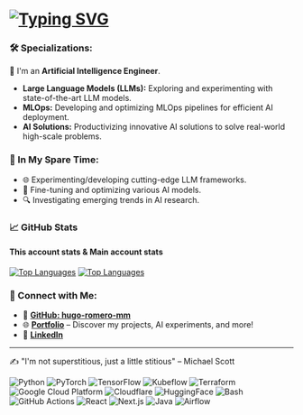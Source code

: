 # [![Typing SVG](https://readme-typing-svg.herokuapp.com?font=Roboto&weight=700&size=26&pause=1000&color=000000&background=FFFFFF&center=true&repeat=false&width=435&lines=%F0%9F%91%8B+Hi+there;I'm+Hugo+Romero)](https://git.io/typing-svg)

### 🛠️ Specializations:
🤖 I'm an **Artificial Intelligence Engineer**.
- **Large Language Models (LLMs):** Exploring and experimenting with state-of-the-art LLM models.
- **MLOps:** Developing and optimizing MLOps pipelines for efficient AI deployment.
- **AI Solutions:** Productivizing innovative AI solutions to solve real-world high-scale problems.

### 🌱 In My Spare Time:
- 🌐 Experimenting/developing cutting-edge LLM frameworks.
- 🎯 Fine-tuning and optimizing various AI models.
- 🔍 Investigating emerging trends in AI research.

### 📈 GitHub Stats

#### **This account stats & Main account stats**
[![Top Languages](https://github-readme-stats.vercel.app/api/top-langs/?username=hugoromerorico&layout=compact&theme=radical)](https://github.com/hugoromerorico)
[![Top Languages](https://github-readme-stats.vercel.app/api/top-langs/?username=hugo-romero-mm&layout=compact&theme=radical)](https://github.com/hugo-romero-mm)

### 🔗 Connect with Me:
- 🐙 **[GitHub: hugo-romero-mm](https://github.com/hugo-romero-mm)**
- 🌐 **[Portfolio](https://hugoromerorico.github.io/)** – Discover my projects, AI experiments, and more!
- 🔗 **[LinkedIn](https://www.linkedin.com/in/hugo-romero-rico/)**

---

✍️ "I'm not superstitious, just a little stitious" – Michael Scott

![Python](https://img.shields.io/badge/Python-3776AB?style=flat&logo=python&logoColor=white)
![PyTorch](https://img.shields.io/badge/PyTorch-EE4C2C?style=flat&logo=pytorch&logoColor=white)
![TensorFlow](https://img.shields.io/badge/TensorFlow-FF6F00?style=flat&logo=tensorflow&logoColor=white)
![Kubeflow](https://img.shields.io/badge/Kubeflow-326CE5?style=flat&logo=kubeflow&logoColor=white)
![Terraform](https://img.shields.io/badge/Terraform-623CE4?style=flat&logo=terraform&logoColor=white)
![Google Cloud Platform](https://img.shields.io/badge/Google%20Cloud%20Platform-4285F4?style=flat&logo=google-cloud&logoColor=white)
![Cloudflare](https://img.shields.io/badge/Cloudflare-F38020?style=flat&logo=cloudflare&logoColor=white)
![HuggingFace](https://img.shields.io/badge/HuggingFace-F6681C?style=flat&logo=huggingface&logoColor=white)
![Bash](https://img.shields.io/badge/Bash-4EAA25?style=flat&logo=gnu-bash&logoColor=white)
![GitHub Actions](https://img.shields.io/badge/GitHub_Actions-2088FF?style=flat&logo=github-actions&logoColor=white)
![React](https://img.shields.io/badge/React-61DAFB?style=flat&logo=react&logoColor=black)
![Next.js](https://img.shields.io/badge/Next.js-000000?style=flat&logo=next.js&logoColor=white)
![Java](https://img.shields.io/badge/Java-007396?style=flat&logo=java&logoColor=white)
![Airflow](https://img.shields.io/badge/Airflow-017CEE?style=flat&logo=apache-airflow&logoColor=white)
